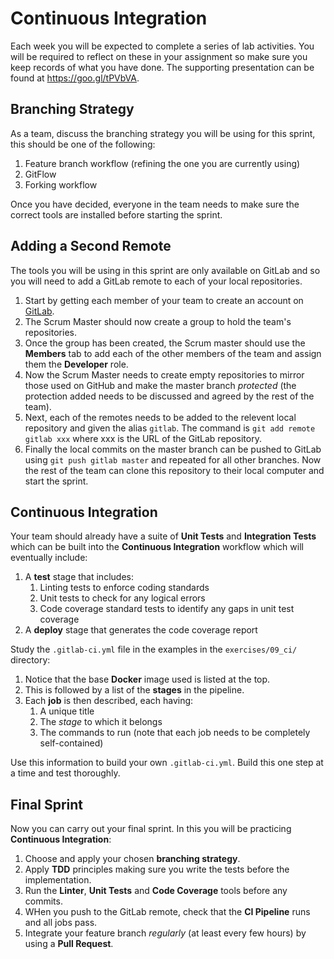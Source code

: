 
# Continuous Integration

Each week you will be expected to complete a series of lab activities. You will be required to reflect on these in your assignment so make sure you keep records of what you have done. The supporting presentation can be found at https://goo.gl/tPVbVA.

## Branching Strategy

As a team, discuss the branching strategy you will be using for this sprint, this should be one of the following:

1. Feature branch workflow (refining the one you are currently using)
2. GitFlow
3. Forking workflow

Once you have decided, everyone in the team needs to make sure the correct tools are installed before starting the sprint.

## Adding a Second Remote

The tools you will be using in this sprint are only available on GitLab and so you will need to add a GitLab remote to each of your local repositories.

1. Start by getting each member of your team to create an account on [GitLab](https://gitlab.com).
2. The Scrum Master should now create a group to hold the team's repositories.
3. Once the group has been created, the Scrum master should use the **Members** tab to add each of the other members of the team and assign them the **Developer** role.
4. Now the Scrum Master needs to create empty repositories to mirror those used on GitHub and make the master branch _protected_ (the protection added needs to be discussed and agreed by the rest of the team).
5. Next, each of the remotes needs to be added to the relevent local repository and given the alias `gitlab`. The command is `git add remote gitlab xxx` where xxx is the URL of the GitLab repository.
6. Finally the local commits on the master branch can be pushed to GitLab using `git push gitlab master` and repeated for all other branches. Now the rest of the team can clone this repository to their local computer and start the sprint.

## Continuous Integration

Your team should already have a suite of **Unit Tests** and **Integration Tests** which can be built into the **Continuous Integration** workflow which will eventually include:

1. A **test** stage that includes:
    1. Linting tests to enforce coding standards
    2. Unit tests to check for any logical errors
    3. Code coverage standard tests to identify any gaps in unit test coverage
2. A **deploy** stage that generates the code coverage report

Study the `.gitlab-ci.yml` file in the examples in the `exercises/09_ci/` directory:

1. Notice that the base **Docker** image used is listed at the top.
2. This is followed by a list of the **stages** in the pipeline.
3. Each **job** is then described, each having:
    1. A unique title
    2. The _stage_ to which it belongs
    3. The commands to run (note that each job needs to be completely self-contained)

Use this information to build your own `.gitlab-ci.yml`. Build this one step at a time and test thoroughly.

## Final Sprint

Now you can carry out your final sprint. In this you will be practicing **Continuous Integration**:

1. Choose and apply your chosen **branching strategy**.
2. Apply **TDD** principles making sure you write the tests before the implementation.
3. Run the **Linter**, **Unit Tests** and **Code Coverage** tools before any commits.
4. WHen you push to the GitLab remote, check that the **CI Pipeline** runs and all jobs pass.
5. Integrate your feature branch _regularly_ (at least every few hours) by using a **Pull Request**.
